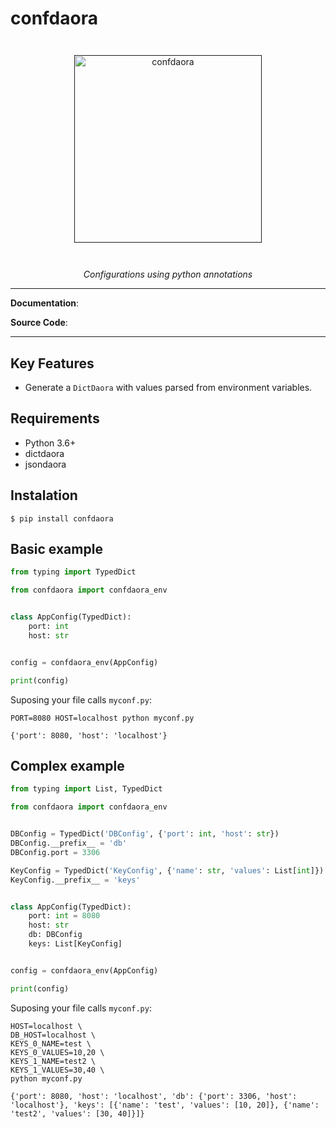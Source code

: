 # confdaora

<p align="center" style="margin: 3em">
  <a href="">
    <img src="python.svg" alt="confdaora" width="300"/>
  </a>
</p>

<p align="center">
    <em>Configurations using python annotations</em>
</p>

---

**Documentation**: <a href="#" target="_blank"></a>

**Source Code**: <a href="#" target="_blank"></a>

---


## Key Features

- Generate a `DictDaora` with values parsed from environment variables.


## Requirements

 - Python 3.6+
 - dictdaora
 - jsondaora


## Instalation
```
$ pip install confdaora
```


## Basic example

```python
from typing import TypedDict

from confdaora import confdaora_env


class AppConfig(TypedDict):
    port: int
    host: str


config = confdaora_env(AppConfig)

print(config)

```

Suposing your file calls `myconf.py`:
```
PORT=8080 HOST=localhost python myconf.py

```

```
{'port': 8080, 'host': 'localhost'}

```


## Complex example

```python
from typing import List, TypedDict

from confdaora import confdaora_env


DBConfig = TypedDict('DBConfig', {'port': int, 'host': str})
DBConfig.__prefix__ = 'db'
DBConfig.port = 3306

KeyConfig = TypedDict('KeyConfig', {'name': str, 'values': List[int]})
KeyConfig.__prefix__ = 'keys'


class AppConfig(TypedDict):
    port: int = 8080
    host: str
    db: DBConfig
    keys: List[KeyConfig]


config = confdaora_env(AppConfig)

print(config)

```

Suposing your file calls `myconf.py`:
```
HOST=localhost \
DB_HOST=localhost \
KEYS_0_NAME=test \
KEYS_0_VALUES=10,20 \
KEYS_1_NAME=test2 \
KEYS_1_VALUES=30,40 \
python myconf.py

```

```
{'port': 8080, 'host': 'localhost', 'db': {'port': 3306, 'host': 'localhost'}, 'keys': [{'name': 'test', 'values': [10, 20]}, {'name': 'test2', 'values': [30, 40]}]}

```

